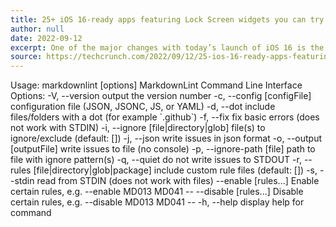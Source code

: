 ```yaml
---
title: 25+ iOS 16-ready apps featuring Lock Screen widgets you can try today
author: null
date: 2022-09-12
excerpt: One of the major changes with today’s launch of iOS 16 is the ability for users’ to now personalize their Lock Screen with widgets, in addition to adding widgets to the Home Screen, which had rolled&hellip; echo word: 2178
source: https://techcrunch.com/2022/09/12/25-ios-16-ready-apps-featuring-lock-screen-widgets-you-can-try-today/
---
```

Usage: markdownlint \[options\] MarkdownLint Command Line Interface Options: -V, --version output the version number -c, --config \[configFile\] configuration file (JSON, JSONC, JS, or YAML) -d, --dot include files/folders with a dot (for example \`.github\`) -f, --fix fix basic errors (does not work with STDIN) -i, --ignore \[file|directory|glob\] file(s) to ignore/exclude (default: \[\]) -j, --json write issues in json format -o, --output \[outputFile\] write issues to file (no console) -p, --ignore-path \[file\] path to file with ignore pattern(s) -q, --quiet do not write issues to STDOUT -r, --rules \[file|directory|glob|package\] include custom rule files (default: \[\]) -s, --stdin read from STDIN (does not work with files) --enable \[rules...\] Enable certain rules, e.g. --enable MD013 MD041 -- --disable \[rules...\] Disable certain rules, e.g. --disable MD013 MD041 -- -h, --help display help for command
